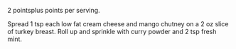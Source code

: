 2 pointsplus points per serving.  

Spread 1 tsp each low fat cream cheese and mango chutney on a 2 oz slice of turkey breast.  Roll up and sprinkle with curry powder and 2 tsp fresh mint. 

